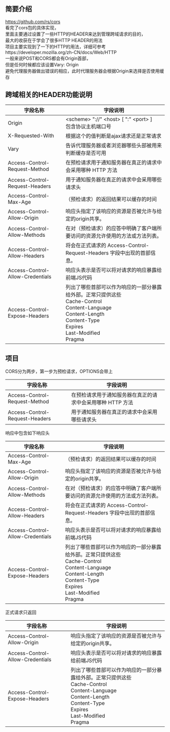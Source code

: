 ## 简要介绍
https://github.com/rs/cors  
看完了cors包的具体实现，  
里面主要通过设置了一些HTTP的HEADER来达到管理跨域请求的目的，  
最大的收获在于学会了很多HTTP HEADER的用法  
项目主要实现到了一下的HTTP的用法，详细可参考https://developer.mozilla.org/zh-CN/docs/Web/HTTP  
一般来说POST和CORS都会有Origin首部，  
但是任何时候都应该设置Vary: Origin  
避免代理服务器做出错误的相应，此时代理服务器会根据Origin来选择是否使用缓存
## 跨域相关的HEADER功能说明
|  字段名称   | 字段说明  |
|  ----  | ----  |
|  Origin     |  \<scheme> "://" \<host> [ ":" \<port> ] <br>包含协议主机端口号   |
|  X-Requested-With| 根据这个的值判断是ajax请求还是正常请求|
|  Vary | 告诉代理服务器或者浏览器哪些头部被用来判断缓存是否可用|
|  Access-Control-Request-Method   |在预检请求用于通知服务器在真正的请求中会采用哪种  HTTP 方法 |
|  Access-Control-Request-Headers |用于通知服务器在真正的请求中会采用哪些请求头|
|  Access-Control-Max-Age|（预检请求）的返回结果可以缓存的时间|
|  Access-Control-Allow-Origin |响应头指定了该响应的资源是否被允许与给定的origin共享。|
|  Access-Control-Allow-Methods| 在对（预检请求）的应答中明确了客户端所要访问的资源允许使用的方法或方法列表。|
|  Access-Control-Allow-Headers| 将会在正式请求的 Access-Control-Request-Headers 字段中出现的首部信息。|
|  Access-Control-Allow-Credentials| 响应头表示是否可以将对请求的响应暴露给前端JS代码|
|  Access-Control-Expose-Headers| 列出了哪些首部可以作为响应的一部分暴露给外部。正常只提供这些<br>Cache-Control<br>Content-Language<br>Content-Length<br>Content-Type<br>Expires<br>Last-Modified<br>Pragma|
## 项目
CORS分为两步，第一步为预检请求，OPTIONS会带上

|  字段名称   | 字段说明  |
|  ----  | ----  |
|  Access-Control-Request-Method   |在预检请求用于通知服务器在真正的请求中会采用哪种  HTTP 方法 |
|  Access-Control-Request-Headers |用于通知服务器在真正的请求中会采用哪些请求头|
响应中包含如下响应头

|  字段名称   | 字段说明  |
|  ----  | ----  |
|  Access-Control-Max-Age|（预检请求）的返回结果可以缓存的时间|
|  Access-Control-Allow-Origin |响应头指定了该响应的资源是否被允许与给定的origin共享。|
|  Access-Control-Allow-Methods| 在对（预检请求）的应答中明确了客户端所要访问的资源允许使用的方法或方法列表。|
|  Access-Control-Allow-Headers| 将会在正式请求的 Access-Control-Request-Headers 字段中出现的首部信息。|
|  Access-Control-Allow-Credentials| 响应头表示是否可以将对请求的响应暴露给前端JS代码|
|  Access-Control-Expose-Headers| 列出了哪些首部可以作为响应的一部分暴露给外部。正常只提供这些<br>Cache-Control<br>Content-Language<br>Content-Length<br>Content-Type<br>Expires<br>Last-Modified<br>Pragma|  
正式请求只返回

|  字段名称   | 字段说明  |
|  ----  | ----  |
|  Access-Control-Allow-Origin |响应头指定了该响应的资源是否被允许与给定的origin共享。|
|  Access-Control-Allow-Credentials| 响应头表示是否可以将对请求的响应暴露给前端JS代码|
|  Access-Control-Expose-Headers| 列出了哪些首部可以作为响应的一部分暴露给外部。正常只提供这些<br>Cache-Control<br>Content-Language<br>Content-Length<br>Content-Type<br>Expires<br>Last-Modified<br>Pragma|  
